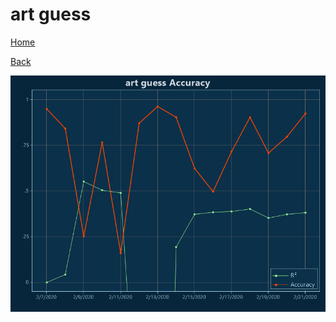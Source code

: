 # art guess

[Home](../index.md)

[Back](art.md)

![guess R²](../images/art_guess_Accuracy.png "guess R²")

